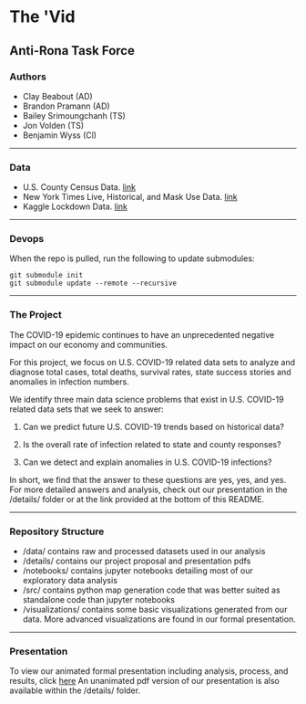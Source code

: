 # The 'Vid
## Anti-Rona Task Force

### Authors
- Clay Beabout (AD)
- Brandon Pramann (AD)
- Bailey Srimoungchanh (TS)
- Jon Volden (TS)
- Benjamin Wyss (Cl)

---

### Data
- U.S. County Census Data. [link](https://covid19.census.gov/datasets/21843f238cbb46b08615fc53e19e0daf/data?geometry=136.810%2C28.795%2C-136.179%2C67.148)
- New York Times Live, Historical, and Mask Use Data. [link](https://github.com/nytimes/covid-19-data)
- Kaggle Lockdown Data. [link](https://www.kaggle.com/lin0li/us-lockdown-dates-dataset)

---

### Devops 
When the repo is pulled, run the following to update submodules:

```
git submodule init
git submodule update --remote --recursive
```

---

### The Project

The COVID-19 epidemic continues to have an unprecedented negative impact on our economy and communities. 

For this project, we focus on U.S. COVID-19 related data sets to analyze and diagnose total cases, total deaths, survival rates, state success stories and anomalies in infection numbers.

We identify three main data science problems that exist in U.S. COVID-19 related data sets that we seek to answer:

1. Can we predict future U.S. COVID-19 trends based on historical data?

2. Is the overall rate of infection related to state and county responses?

3. Can we detect and explain anomalies in U.S. COVID-19 infections?

In short, we find that the answer to these questions are yes, yes, and yes. For more detailed answers and analysis, check out our presentation in the /details/ folder or at the link provided at the bottom of this README.

---

### Repository Structure

- /data/ contains raw and processed datasets used in our analysis
- /details/ contains our project proposal and presentation pdfs
- /notebooks/ contains jupyter notebooks detailing most of our exploratory data analysis
- /src/ contains python map generation code that was better suited as standalone code than jupyter notebooks
- /visualizations/ contains some basic visualizations generated from our data. More advanced visualizations are found in our formal presentation. 

---

### Presentation 
To view our animated formal presentation including analysis, process, and results, click [here](https://docs.google.com/presentation/d/1kg-K-5UqdrL2nfIIDklv58beWXhHF-lpX1oGpWL_rGI/edit?usp=sharing)
An unanimated pdf version of our presentation is also available within the /details/ folder.
